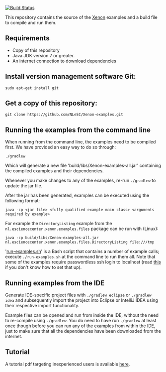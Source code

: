[![Build Status](https://travis-ci.org/NLeSC/Xenon-examples.svg)](https://travis-ci.org/NLeSC/Xenon-examples)

This repository contains the source of the [Xenon](https://nlesc.github.io/Xenon) examples
and a build file to compile and run them.

Requirements
------------

* Copy of this repository
* Java JDK version 7 or greater.
* An internet connection to download dependencies


Install version management software Git:
----------------------------------------
```
sudo apt-get install git
```

Get a copy of this repository:
------------------------------

```
git clone https://github.com/NLeSC/Xenon-examples.git
```


Running the examples from the command line
------------------------------------------

When running from the command line, the examples need to be compiled first. We have provided an easy way to do so through:
```
./gradlew
```

Which will generate a new file 'build/libs/Xenon-examples-all.jar' containing the compiled examples and their dependencies.

Whenever you make changes to any of the examples, re-run `./gradlew` to update the jar file.

After the jar has been generated, examples can be executed using the following format:
```
java -cp <jar file> <fully qualified example main class> <arguments required by example>
```

For example the `DirectoryListing` example from the `nl.esciencecenter.xenon.examples.files` package can be run with (Linux):
```
java -cp build/libs/Xenon-examples-all.jar nl.esciencecenter.xenon.examples.files.DirectoryListing file:///tmp
```

'[run-examples.sh](https://github.com/NLeSC/Xenon-examples/blob/master/run-examples.sh)' is a Bash script that contains a number of example calls; execute `./run-examples.sh` at the command line to run them all. Note that some of the examples require passwordless ssh login to localhost (read [this](doc/passwordless-ssh-to-localhost.md) if you don't know how to set that up).

Running examples from the IDE
-----------------------------

Generate IDE-specific project files with `./gradlew eclipse` or `./gradlew idea` and subsequently import the project into Eclipse or IntelliJ IDEA using their respective import functionality.

Example files can be opened and run from inside the IDE, without the need to re-compile using `./gradlew`. You do need to have run ``./gradlew`` at least once though before you can run any of the examples from within the IDE, just to make sure that all the dependencies have been downloaded from the internet.


Tutorial 
--------

A tutorial pdf targeting inexperienced users is available [here](https://github.com/NLeSC/Xenon-examples/raw/master/doc/tutorial/xenon-tutorial.pdf).
